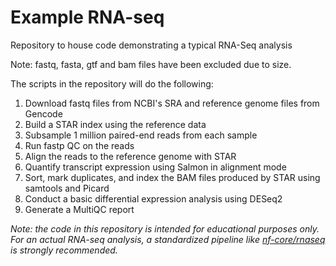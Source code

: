 # Example RNA-seq

Repository to house code demonstrating a typical RNA-Seq analysis

Note: fastq, fasta, gtf and bam files have been excluded due to size.

The scripts in the repository will do the following:

1. Download fastq files from NCBI's SRA and reference genome files from Gencode
2. Build a STAR index using the reference data
3. Subsample 1 million paired-end reads from each sample
4. Run fastp QC on the reads
5. Align the reads to the reference genome with STAR
6. Quantify transcript expression using Salmon in alignment mode
7. Sort, mark duplicates, and index the BAM files produced by STAR using samtools and Picard
8. Conduct a basic differential expression analysis using DESeq2
9. Generate a MultiQC report

*Note: the code in this repository is intended for educational purposes only.  For an actual RNA-seq analysis, a standardized pipeline like [nf-core/rnaseq](https://nf-co.re/rnaseq/latest) is strongly recommended.*
